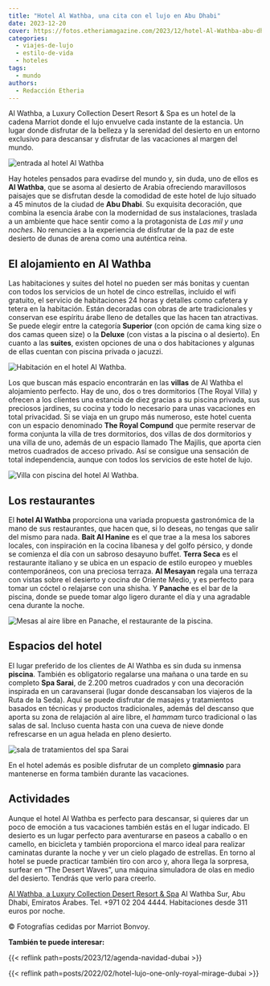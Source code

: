```yaml
---
title: "Hotel Al Wathba, una cita con el lujo en Abu Dhabi"
date: 2023-12-20
cover: https://fotos.etheriamagazine.com/2023/12/hotel-Al-Wathba-abu-dhabi-piscina.jpg
categories: 
  - viajes-de-lujo
  - estilo-de-vida
  - hoteles
tags: 
  - mundo
authors: 
  - Redacción Etheria
---
```


Al Wathba, a Luxury Collection Desert Resort & Spa es un hotel de la cadena Marriot 
donde el lujo envuelve cada instante de la estancia. Un lugar donde disfrutar de la 
belleza y la serenidad del desierto en un entorno exclusivo para descansar y disfrutar 
de las vacaciones al margen del mundo. 

![entrada al hotel Al Wathba](https://fotos.etheriamagazine.com/2023/12/hotel-Al-Wathba-abu-dhabi-desert-camp.jpg "La ambientación de Al Wathba hace de este hotel un auténtico oasis.")

Hay hoteles pensados para evadirse del mundo y, sin duda, uno de ellos es **Al Wathba**, 
que se asoma al desierto de Arabia ofreciendo maravillosos paisajes que se disfrutan 
desde la comodidad de este hotel de lujo situado a 45 minutos de la ciudad de **Abu 
Dhabi**. Su exquisita decoración, que combina la esencia árabe con la modernidad de sus 
instalaciones, traslada a un ambiente que hace sentir como a la protagonista de _Las mil 
y una noches_. No renuncies a la experiencia de disfrutar de la paz de este desierto de 
dunas de arena como una auténtica reina. 

## El alojamiento en Al Wathba

Las habitaciones y suites del hotel no pueden ser más bonitas y cuentan con todos los 
servicios de un hotel de cinco estrellas, incluido el wifi gratuito, el servicio de 
habitaciones 24 horas y detalles como cafetera y tetera en la habitación. Están 
decoradas con obras de arte tradicionales y conservan ese espíritu árabe lleno de 
detalles que las hacen tan atractivas. Se puede elegir entre la categoría **Superior** 
(con opción de cama king size o dos camas queen size) o la **Deluxe** (con vistas a la 
piscina o al desierto). En cuanto a las **suites**, existen opciones de una o dos 
habitaciones y algunas de ellas cuentan con piscina privada o jacuzzi. 

![Habitación en el hotel Al Wathba.](https://fotos.etheriamagazine.com/2023/12/hotel-Al-Wathba-abu-dhabi-habitacion.jpg "Habitación en el hotel Al Wathba.")

Los que buscan más espacio encontrarán en las **villas** de Al Wathba el alojamiento 
perfecto. Hay de uno, dos o tres dormitorios (The Royal Villa) y ofrecen a los clientes 
una estancia de diez gracias a su piscina privada, sus preciosos jardines, su cocina y 
todo lo necesario para unas vacaciones en total privacidad. Si se viaja en un grupo más 
numeroso, este hotel cuenta con un espacio denominado **The Royal Compund** que permite 
reservar de forma conjunta la villa de tres dormitorios, dos villas de dos dormitorios y 
una villa de uno, además de un espacio llamado The Majilis, que aporta cien metros 
cuadrados de acceso privado. Así se consigue una sensación de total independencia, 
aunque con todos los servicios de este hotel de lujo. 

![Villa con piscina del hotel Al Wathba.](https://fotos.etheriamagazine.com/2023/12/hotel-Al-Wathba-villa-exterior.jpg "Villa con piscina del hotel Al Wathba.")

## Los restaurantes

El **hotel Al Wathba** proporciona una variada propuesta gastronómica de la mano de sus 
restaurantes, que hacen que, si lo deseas, no tengas que salir del mismo para nada. 
**Bait Al Hanine** es el que trae a la mesa los sabores locales, con inspiración en la 
cocina libanesa y del golfo pérsico, y donde se comienza el día con un sabroso desayuno 
buffet. **Terra Seca** es el restaurante italiano y se ubica en un espacio de estilo 
europeo y muebles contemporáneos, con una preciosa terraza. **Al Mesayan** regala una 
terraza con vistas sobre el desierto y cocina de Oriente Medio, y es perfecto para tomar 
un cóctel o relajarse con una shisha. Y **Panache** es el bar de la piscina, donde se 
puede tomar algo ligero durante el día y una agradable cena durante la noche. 

![Mesas al aire libre en Panache, el restaurante de la piscina.](https://fotos.etheriamagazine.com/2023/12/hotel-Al-Wathba-restaurante.jpg "Mesas al aire libre en Panache, el restaurante de la piscina.")

## Espacios del hotel

El lugar preferido de los clientes de Al Wathba es sin duda su inmensa **piscina**. 
También es obligatorio regalarse una mañana o una tarde en su completo **Spa Sarai**, de 
2.200 metros cuadrados y con una decoración inspirada en un caravanserai (lugar donde 
descansaban los viajeros de la Ruta de la Seda). Aquí se puede disfrutar de masajes y 
tratamientos basados en técnicas y productos tradicionales, además del descanso que 
aporta su zona de relajación al aire libre, el _hammam_ turco tradicional o las salas de 
sal. Incluso cuenta hasta con una cueva de nieve donde refrescarse en un agua helada en 
pleno desierto. 

![sala de tratamientos del spa Sarai](https://fotos.etheriamagazine.com/2023/12/hotel-Al-Wathba-abu-dhabi-spa.jpg "Spa Sarai.")

En el hotel además es posible disfrutar de un completo **gimnasio** para mantenerse en 
forma también durante las vacaciones. 

## Actividades

Aunque el hotel Al Wathba es perfecto para descansar, si quieres dar un poco de emoción 
a tus vacaciones también estás en el lugar indicado. El desierto es un lugar perfecto 
para aventurarse en paseos a caballo o en camello, en bicicleta y también proporciona el 
marco ideal para realizar caminatas durante la noche y ver un cielo plagado de 
estrellas. En torno al hotel se puede practicar también tiro con arco y, ahora llega la 
sorpresa, surfear en “The Desert Waves”, una máquina simuladora de olas en medio del 
desierto. Tendrás que verlo para creerlo. 

[Al Wathba, a Luxury Collection Desert Resort & 
Spa](https://www.marriott.com/en-us/hotels/auhlc-al-wathba-a-luxury-collection-desert-resort-and-spa-abu-dhabi/overview/) 
Al Wathba Sur, Abu Dhabi, Emiratos Árabes. Tel. +971 02 204 4444. Habitaciones desde 311 
euros por noche. 

© Fotografías cedidas por Marriot Bonvoy. 

**También te puede interesar:** 

{{< reflink path=posts/2023/12/agenda-navidad-dubai >}} 

{{< reflink path=posts/2022/02/hotel-lujo-one-only-royal-mirage-dubai >}}
